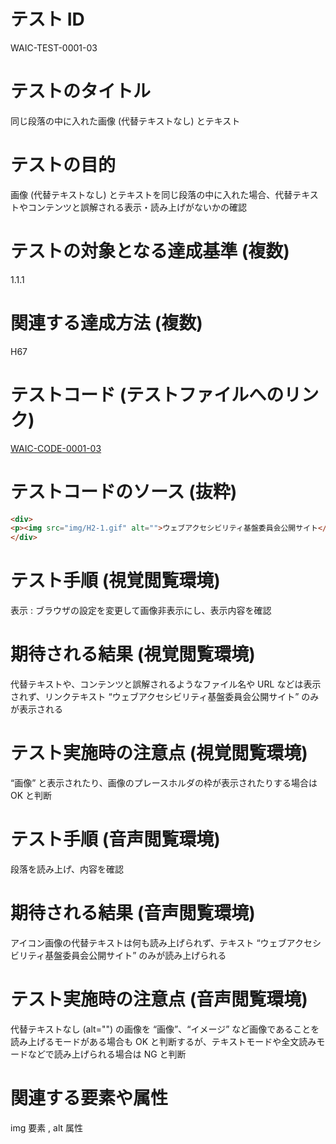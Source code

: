 

# テスト ID
WAIC-TEST-0001-03

# テストのタイトル
同じ段落の中に入れた画像 (代替テキストなし) とテキスト

# テストの目的
画像 (代替テキストなし) とテキストを同じ段落の中に入れた場合、代替テキストやコンテンツと誤解される表示・読み上げがないかの確認

# テストの対象となる達成基準 (複数)
1.1.1

# 関連する達成方法 (複数)
H67

# テストコード (テストファイルへのリンク)
[WAIC-CODE-0001-03](https://waic.github.io/as_test/WAIC-CODE/WAIC-CODE-0001-03.html)

# テストコードのソース (抜粋)
```html
<div>
<p><img src="img/H2-1.gif" alt="">ウェブアクセシビリティ基盤委員会公開サイト</p>
</div>

```
# テスト手順 (視覚閲覧環境)
表示 : ブラウザの設定を変更して画像非表示にし、表示内容を確認

# 期待される結果 (視覚閲覧環境)
代替テキストや、コンテンツと誤解されるようなファイル名や URL などは表示されず、リンクテキスト “ウェブアクセシビリティ基盤委員会公開サイト” のみが表示される

# テスト実施時の注意点 (視覚閲覧環境)
“画像” と表示されたり、画像のプレースホルダの枠が表示されたりする場合は OK と判断

# テスト手順 (音声閲覧環境)
段落を読み上げ、内容を確認

# 期待される結果 (音声閲覧環境)
アイコン画像の代替テキストは何も読み上げられず、テキスト “ウェブアクセシビリティ基盤委員会公開サイト” のみが読み上げられる

# テスト実施時の注意点 (音声閲覧環境)
代替テキストなし (alt="") の画像を “画像”、“イメージ” など画像であることを読み上げるモードがある場合も OK と判断するが、テキストモードや全文読みモードなどで読み上げられる場合は NG と判断

# 関連する要素や属性
img 要素 , alt 属性


